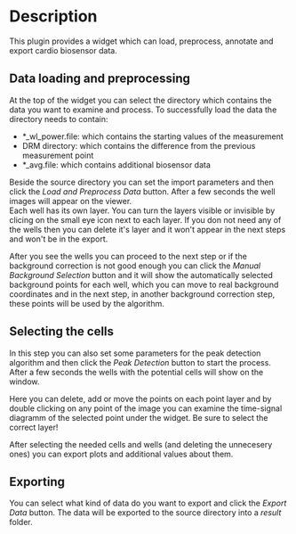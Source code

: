 # Description

This plugin provides a widget which can load, preprocess, annotate and export cardio biosensor data.  


## Data loading and preprocessing

At the top of the widget you can select the directory which contains the data you want to examine and process. To successfully load the data the directory needs to contain:
- *_wl_power.file: which contains the starting values of the measurement
- DRM directory: which contains the difference from the previous measurement point 
- *_avg.file: which contains additional biosensor data

Beside the source directory you can set the import parameters and then click the *Load and Preprocess Data* button. After a few seconds the well images will appear on the viewer.  
Each well has its own layer. You can turn the layers visible or invisible by clicing on the small eye icon next to each layer. If you don not need any of the wells then you can delete it's layer and it won't appear in the next steps and won't be in the export.

After you see the wells you can proceed to the next step or if the background correction is not good enough you can click the *Manual Background Selection* button and it will show the automatically selected background points for each well, which you can move to real background coordinates and in the next step, in another background correction step, these points will be used by the algorithm.

## Selecting the cells

In this step you can also set some parameters for the peak detection algorithm and then click the *Peak Detection* button to start the process. After a few seconds the wells with the potential cells will show on the window.

Here you can delete, add or move the points on each point layer and by double clicking on any point of the image you can examine the time-signal diagramm of the selected point under the widget. Be sure to select the correct layer!

After selecting the needed cells and wells (and deleting the unnecesery ones) you can export plots and additional values about them.

## Exporting

You can select what kind of data do you want to export and click the *Export Data* button. The data will be exported to the source directory into a *result* folder.

